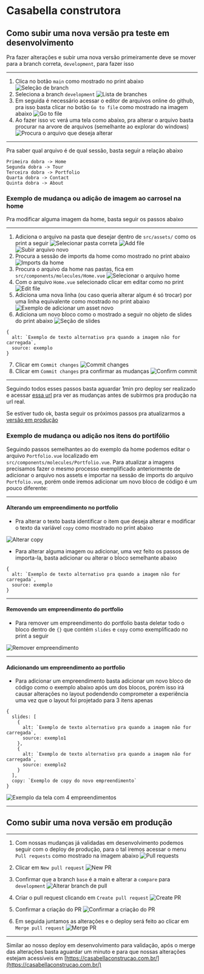 # Casabella construtora

## Como subir uma nova versão pra teste em desenvolvimento

Pra fazer alterações e subir uma nova versão primeiramente deve se mover para a
branch correta, `development`, para fazer isso

---

1. Clica no botão `main` como mostrado no print abaixo
   ![Seleção de branch](readme-tutorial/image.png)
1. Seleciona a branch `development`
   ![Lista de branches](readme-tutorial/image-3.png)
1. Em seguida é necessário acessar o editor de arquivos online do github, pra isso basta clicar no botão `Go to file` como mostrado na imagem abaixo
   ![Go to file](readme-tutorial/image-4.png)
1. Ao fazer isso vc verá uma tela como abaixo, pra alterar o arquivo basta procurar na arvore de arquivos (semelhante ao explorar do windows)
   ![Procura o arquivo que deseja alterar](readme-tutorial/image-5.png)

---

Pra saber qual arquivo é de qual sessão, basta seguir a relação abaixo

```
Primeira dobra -> Home
Segunda dobra -> Tour
Terceira dobra -> Portfolio
Quarta dobra -> Contact
Quinta dobra -> About
```

### Exemplo de mudança ou adição de imagem ao carrosel na home

Pra modificar alguma imagem da home, basta seguir os passos abaixo

---

1. Adiciona o arquivo na pasta que desejar dentro de `src/assets/` como os print
   a seguir
   ![Selecionar pasta correta](readme-tutorial/image-8.png)
   ![Add file](readme-tutorial/image-9.png)
   ![Subir arquivo novo](readme-tutorial/image-10.png)
1. Procura a sessão de imports da home como mostrado no print abaixo
   ![Imports da home](readme-tutorial/image-6.png)
1. Procura o arquivo da home nas pastas, fica em `src/components/molecules/Home.vue`
   ![Selecionar o arquivo home](readme-tutorial/image-11.png)
1. Com o arquivo `Home.vue` selecionado clicar em editar como no print
   ![Edit file](readme-tutorial/image-12.png)
1. Adiciona uma nova linha (ou caso queria alterar algum é só trocar) por uma
   linha equivalente como mostrado no print abaixo
   ![Exemplo de adicionar um asset novo](readme-tutorial/image-7.png)
1. Adiciona um novo bloco como o mostrado a seguir no objeto de slides do print
   abaixo
   ![Seção de slides](readme-tutorial/image-13.png)

```
{
  alt: `Exemplo de texto alternativo pra quando a imagem não for carregada`,
  source: exemplo
}
```

7. Clicar em `Commit changes`
   ![Commit changes](readme-tutorial/image-14.png)
1. Clicar em `Commit changes` pra confirmar as mudanças
   ![Confirm commit](readme-tutorial/image-15.png)

---

Seguindo todos esses passos basta aguardar 1min pro deploy ser realizado e
acessar [essa url](https://casabella-contrutora-git-development-will-lucena.vercel.app/) pra ver as mudanças antes de subirmos pra produção na url real.

Se estiver tudo ok, basta seguir os próximos passos pra atualizarmos a [versão em
produção](https://casabellaconstrucao.com.br/)

### Exemplo de mudança ou adição nos itens do portifólio

Seguindo passos semelhantes ao do exemplo da home podemos editar o arquivo
`Portfolio.vue` localizado em `src/components/molecules/Portfolio.vue`.
Para atualizar a imagens precisamos fazer o mesmo processo exemplificado anteriormente de adicionar o arquivo nos assets e importar na sessão de imports do arquivo `Portfolio.vue`, porém onde iremos adicionar um novo bloco de código é um pouco diferente:

---

#### Alterando um empreendimento no portfolio

- Pra alterar o texto basta identificar o item que deseja alterar e modificar o
  texto da variável `copy` como mostrado no print abaixo

![Alterar copy](readme-tutorial/image-22.png)

- Para alterar alguma imagem ou adicionar, uma vez feito os passos de importa-la, basta adicionar ou alterar o bloco semelhante abaixo

```
{
  alt: `Exemplo de texto alternativo pra quando a imagem não for carregada`,
  source: exemplo
}
```

---

#### Removendo um empreendimento do portfolio

- Para remover um empreendimento do portfolio basta deletar todo o bloco dentro de `{}` que contém `slides` e `copy` como exemplificado no print a seguir

![Remover empreendimento](readme-tutorial/image-23.png)

---

#### Adicionando um empreendimento ao portfolio

- Para adicionar um empreendimento basta adicionar um novo bloco de código como o exemplo abaixo após um dos blocos, porém isso irá causar alterações no layout podendendo comprometer a experiência uma vez que o layout foi projetado para 3 itens apenas

```
{
  slides: [
    {
      alt: `Exemplo de texto alternativo pra quando a imagem não for carregada`,
      source: exemplo1
    },
    {
      alt: `Exemplo de texto alternativo pra quando a imagem não for carregada`,
      source: exemplo2
    }
  ],
  copy: `Exemplo de copy do novo empreendimento`
}
```

![Exemplo da tela com 4 empreendimentos](readme-tutorial/image-24.png)

---

## Como subir uma nova versão em produção

---

1. Com nossas mudanças já validadas em desenvolvimento podemos seguir com o deploy
   de produção, para o tal iremos acessar o menu `Pull requests` como mostrado
   na imagem abaixo
   ![Pull requests](readme-tutorial/image-16.png)

1. Clicar em `New pull request`
   ![New PR](readme-tutorial/image-17.png)

1. Confirmar que a branch `base` é a main e alterar a `compare` para `development`
   ![Alterar branch de pull](readme-tutorial/image-18.png)

1. Criar o pull request clicando em `Create pull request`
   ![Create PR](readme-tutorial/image-19.png)

1. Confirmar a criação do PR
   ![Confirmar a criação do PR](readme-tutorial/image-20.png)

1. Em seguida juntamos as alterações e o deploy será feito ao clicar em
   `Merge pull request`
   ![Merge PR](readme-tutorial/image-21.png)

---

Similar ao nosso deploy em desenvolvimento para validação, após o merge das alterações basta aguardar um minuto e para que nossas alterações estejam acessíveis em [https://casabellaconstrucao.com.br/](https://casabellaconstrucao.com.br/)
